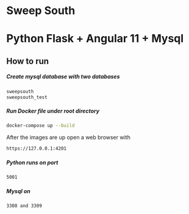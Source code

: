 # Sweep South

# Python Flask + Angular 11 + Mysql

## How to run

##### Create mysql database with two databases

```bash
sweepsouth
sweepsouth_test
```
##### Run Docker file under root directory

```bash
docker-compose up --build
```

After the images are up open a web browser with

```bash
https://127.0.0.1:4201
```
##### Python runs on port 
```bash
5001
```
##### Mysql on 
```bash
3308 and 3309 
```

 


